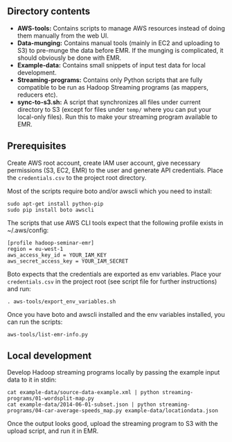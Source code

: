 
## Directory contents

- **AWS-tools:** Contains scripts to manage AWS resources instead of doing them manually from the web UI.
- **Data-munging:** Contains manual tools (mainly in EC2 and uploading to S3) to pre-munge the data before EMR. If the munging is complicated, it should obviously be done with EMR.
- **Example-data:** Contains small snippets of input test data for local development.
- **Streaming-programs:** Contains only Python scripts that are fully compatible to be run as Hadoop Streaming programs (as mappers, reducers etc).
- **sync-to-s3.sh:** A script that synchronizes all files under current directory to S3 (except for files under `temp/` where you can put your local-only files). Run this to make your streaming program available to EMR.

## Prerequisites

Create AWS root account, create IAM user account, give necessary permissions (S3, EC2, EMR) to the user and generate API credentials. Place the `credentials.csv` to the project root directory.

Most of the scripts require boto and/or awscli which you need to install:

    sudo apt-get install python-pip
    sudo pip install boto awscli

The scripts that use AWS CLI tools expect that the following profile exists in ~/.aws/config:

    [profile hadoop-seminar-emr]
    region = eu-west-1
    aws_access_key_id = YOUR_IAM_KEY
    aws_secret_access_key = YOUR_IAM_SECRET

Boto expects that the credentials are exported as env variables. Place your `credentials.csv` in the project root (see script file for further instructions) and run:

    . aws-tools/export_env_variables.sh

Once you have boto and awscli installed and the env variables installed, you can run the scripts:

    aws-tools/list-emr-info.py

## Local development

Develop Hadoop streaming programs locally by passing the example input data to it in stdin:

    cat example-data/source-data-example.xml | python streaming-programs/01-wordsplit-map.py
    cat example-data/2014-06-01-subset.json | python streaming-programs/04-car-average-speeds_map.py example-data/locationdata.json

Once the output looks good, upload the streaming program to S3 with the upload script, and run it in EMR.
